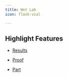 ```yaml
---
title: Wet Lab
icon: flask-vial

---
```


## Highlight Features

- [Results](wet-lab/results/)

- [Proof](wet-lab/proof/)

- [Part](wet-lab/part/)